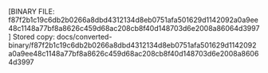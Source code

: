 [BINARY FILE: f87f2b1c19c6db2b0266a8dbd4312134d8eb0751afa501629d1142092a0a9ee48c1148a77bf8a8626c459d68ac208cb8f40d148703d6e2008a86064d3997]
Stored copy: docs/converted-binary/f87f2b1c19c6db2b0266a8dbd4312134d8eb0751afa501629d1142092a0a9ee48c1148a77bf8a8626c459d68ac208cb8f40d148703d6e2008a86064d3997
